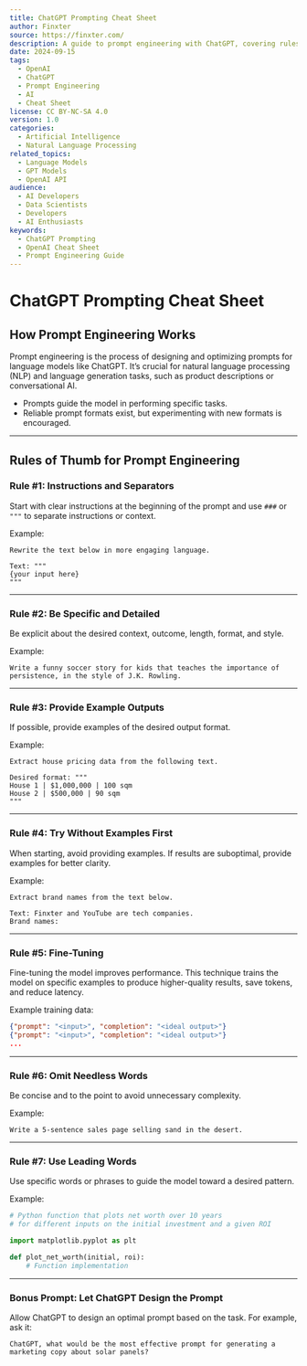 ```yaml
---
title: ChatGPT Prompting Cheat Sheet
author: Finxter
source: https://finxter.com/
description: A guide to prompt engineering with ChatGPT, covering rules of thumb, examples, and best practices for effective interactions with language models.
date: 2024-09-15
tags:
  - OpenAI
  - ChatGPT
  - Prompt Engineering
  - AI
  - Cheat Sheet
license: CC BY-NC-SA 4.0
version: 1.0
categories:
  - Artificial Intelligence
  - Natural Language Processing
related_topics:
  - Language Models
  - GPT Models
  - OpenAI API
audience: 
  - AI Developers
  - Data Scientists
  - Developers
  - AI Enthusiasts
keywords: 
  - ChatGPT Prompting
  - OpenAI Cheat Sheet
  - Prompt Engineering Guide
---
```


# ChatGPT Prompting Cheat Sheet

## How Prompt Engineering Works

Prompt engineering is the process of designing and optimizing prompts for language models like ChatGPT. It’s crucial for natural language processing (NLP) and language generation tasks, such as product descriptions or conversational AI.

- Prompts guide the model in performing specific tasks.
- Reliable prompt formats exist, but experimenting with new formats is encouraged.

---

## Rules of Thumb for Prompt Engineering

### Rule #1: Instructions and Separators

Start with clear instructions at the beginning of the prompt and use `###` or `"""` to separate instructions or context.

Example:

```text
Rewrite the text below in more engaging language.

Text: """
{your input here}
"""
```

---

### Rule #2: Be Specific and Detailed

Be explicit about the desired context, outcome, length, format, and style.

Example:

```text
Write a funny soccer story for kids that teaches the importance of persistence, in the style of J.K. Rowling.
```

---

### Rule #3: Provide Example Outputs

If possible, provide examples of the desired output format.

Example:

```text
Extract house pricing data from the following text.

Desired format: """
House 1 | $1,000,000 | 100 sqm
House 2 | $500,000 | 90 sqm
"""
```

---

### Rule #4: Try Without Examples First

When starting, avoid providing examples. If results are suboptimal, provide examples for better clarity.

Example:

```text
Extract brand names from the text below.

Text: Finxter and YouTube are tech companies.
Brand names:
```

---

### Rule #5: Fine-Tuning

Fine-tuning the model improves performance. This technique trains the model on specific examples to produce higher-quality results, save tokens, and reduce latency.

Example training data:

```json
{"prompt": "<input>", "completion": "<ideal output>"}
{"prompt": "<input>", "completion": "<ideal output>"}
...
```

---

### Rule #6: Omit Needless Words

Be concise and to the point to avoid unnecessary complexity.

Example:

```text
Write a 5-sentence sales page selling sand in the desert.
```

---

### Rule #7: Use Leading Words

Use specific words or phrases to guide the model toward a desired pattern.

Example:

```python
# Python function that plots net worth over 10 years
# for different inputs on the initial investment and a given ROI

import matplotlib.pyplot as plt

def plot_net_worth(initial, roi):
    # Function implementation
```

---

### Bonus Prompt: Let ChatGPT Design the Prompt

Allow ChatGPT to design an optimal prompt based on the task. For example, ask it:

```text
ChatGPT, what would be the most effective prompt for generating a marketing copy about solar panels?
```
